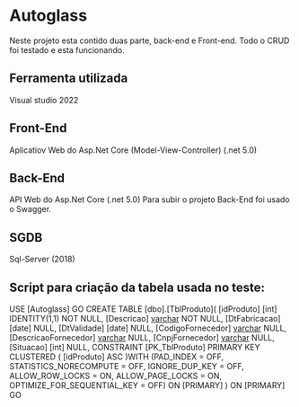 # Autoglass
Neste projeto esta contido duas parte, back-end e Front-end. Todo o CRUD foi testado e esta funcionando.

## Ferramenta utilizada
Visual studio 2022

## Front-End
Aplicatiov Web do Asp.Net Core (Model-View-Controller) (.net 5.0)

## Back-End
API Web do Asp.Net Core (.net 5.0)
Para subir o projeto Back-End foi usado o Swagger.

## SGDB
Sql-Server (2018)

## Script para criação da tabela usada no teste:
USE [Autoglass]
GO
CREATE TABLE [dbo].[TblProduto](
	[idProduto] [int] IDENTITY(1,1) NOT NULL,
	[Descricao] [varchar](100) NOT NULL,
	[DtFabricacao] [date] NULL,
	[DtValidade] [date] NULL,
	[CodigoFornecedor] [varchar](20) NULL,
	[DescricaoFornecedor] [varchar](100) NULL,
	[CnpjFornecedor] [varchar](20) NULL,
	[Situacao] [int] NULL,
 CONSTRAINT [PK_TblProduto] PRIMARY KEY CLUSTERED 
(
	[idProduto] ASC
)WITH (PAD_INDEX = OFF, STATISTICS_NORECOMPUTE = OFF, IGNORE_DUP_KEY = OFF, ALLOW_ROW_LOCKS = ON, ALLOW_PAGE_LOCKS = ON, OPTIMIZE_FOR_SEQUENTIAL_KEY = OFF) ON [PRIMARY]
) ON [PRIMARY]
GO
